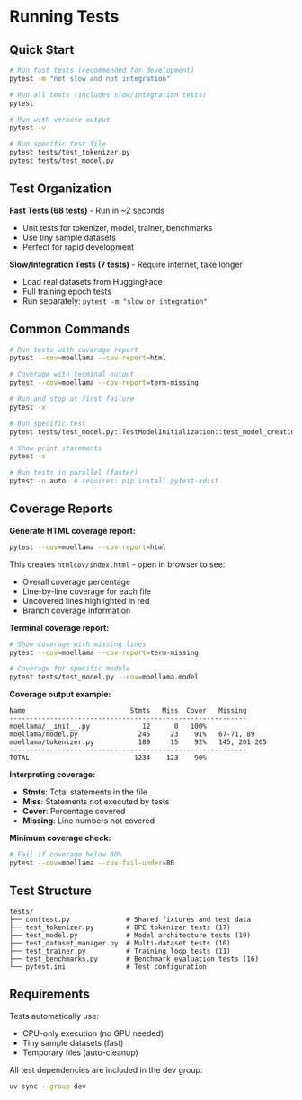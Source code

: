 # Running Tests

## Quick Start

```bash
# Run fast tests (recommended for development)
pytest -m "not slow and not integration"

# Run all tests (includes slow/integration tests)
pytest

# Run with verbose output
pytest -v

# Run specific test file
pytest tests/test_tokenizer.py
pytest tests/test_model.py
```

## Test Organization

**Fast Tests (68 tests)** - Run in ~2 seconds
- Unit tests for tokenizer, model, trainer, benchmarks
- Use tiny sample datasets
- Perfect for rapid development

**Slow/Integration Tests (7 tests)** - Require internet, take longer
- Load real datasets from HuggingFace
- Full training epoch tests
- Run separately: `pytest -m "slow or integration"`

## Common Commands

```bash
# Run tests with coverage report
pytest --cov=moellama --cov-report=html

# Coverage with terminal output
pytest --cov=moellama --cov-report=term-missing

# Run and stop at first failure
pytest -x

# Run specific test
pytest tests/test_model.py::TestModelInitialization::test_model_creation

# Show print statements
pytest -s

# Run tests in parallel (faster)
pytest -n auto  # requires: pip install pytest-xdist
```

## Coverage Reports

**Generate HTML coverage report:**
```bash
pytest --cov=moellama --cov-report=html
```

This creates `htmlcov/index.html` - open in browser to see:
- Overall coverage percentage
- Line-by-line coverage for each file
- Uncovered lines highlighted in red
- Branch coverage information

**Terminal coverage report:**
```bash
# Show coverage with missing lines
pytest --cov=moellama --cov-report=term-missing

# Coverage for specific module
pytest tests/test_model.py --cov=moellama.model
```

**Coverage output example:**
```
Name                          Stmts   Miss  Cover   Missing
-----------------------------------------------------------
moellama/__init__.py             12      0   100%
moellama/model.py               245     23    91%   67-71, 89
moellama/tokenizer.py           189     15    92%   145, 201-205
-----------------------------------------------------------
TOTAL                          1234    123    90%
```

**Interpreting coverage:**
- **Stmts**: Total statements in the file
- **Miss**: Statements not executed by tests
- **Cover**: Percentage covered
- **Missing**: Line numbers not covered

**Minimum coverage check:**
```bash
# Fail if coverage below 80%
pytest --cov=moellama --cov-fail-under=80
```

## Test Structure

```
tests/
├── conftest.py              # Shared fixtures and test data
├── test_tokenizer.py        # BPE tokenizer tests (17)
├── test_model.py            # Model architecture tests (19)
├── test_dataset_manager.py  # Multi-dataset tests (10)
├── test_trainer.py          # Training loop tests (11)
├── test_benchmarks.py       # Benchmark evaluation tests (16)
└── pytest.ini               # Test configuration
```

## Requirements

Tests automatically use:
- CPU-only execution (no GPU needed)
- Tiny sample datasets (fast)
- Temporary files (auto-cleanup)

All test dependencies are included in the dev group:
```bash
uv sync --group dev
```
